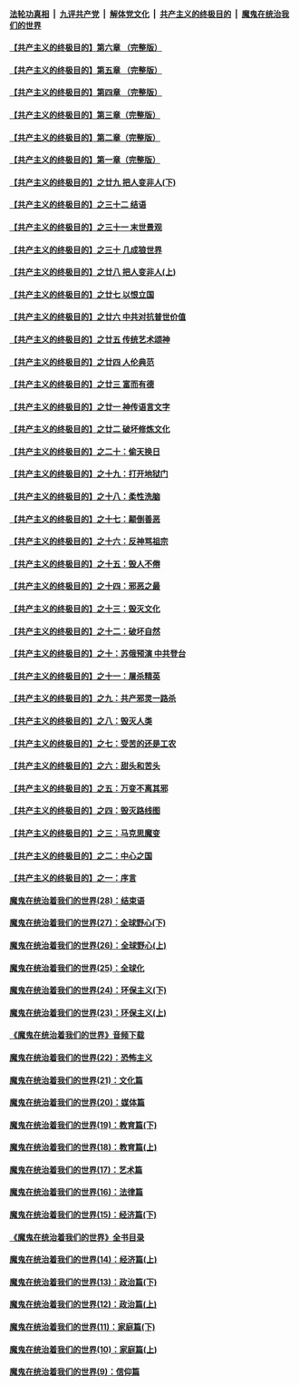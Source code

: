 

####  [法轮功真相](../../../../basic/blob/master/README.md?t=04171101) &nbsp;|&nbsp; [九评共产党](../../../../9ping.md/blob/master/README.md?t=04171101) &nbsp;|&nbsp; [解体党文化](../../../../jtdwh.md/blob/master/README.md?t=04171101)  &nbsp;|&nbsp; [共产主义的终极目的](../../../../gczydzjmd.md/blob/master/README.md?t=04171101) &nbsp;|&nbsp; [魔鬼在统治我们的世界](../../../../mgztzwmdsj.md/blob/master/README.md?t=04171101) 

#### [【共产主义的终极目的】第六章 （完整版）](../pages/nsc422/n11428913.md?t=04171101) 

#### [【共产主义的终极目的】第五章 （完整版）](../pages/nsc422/n11428912.md?t=04171101) 

#### [【共产主义的终极目的】第四章 （完整版）](../pages/nsc422/n11428907.md?t=04171101) 

#### [【共产主义的终极目的】第三章（完整版）](../pages/nsc422/n11428848.md?t=04171101) 

#### [【共产主义的终极目的】第二章（完整版）](../pages/nsc422/n11428831.md?t=04171101) 

#### [【共产主义的终极目的】第一章（完整版）](../pages/nsc422/n11417651.md?t=04171101) 

#### [【共产主义的终极目的】之廿九 把人变非人(下)](../pages/nsc422/n11344140.md?t=04171101) 

#### [【共产主义的终极目的】之三十二 结语](../pages/nsc422/n11360535.md?t=04171101) 

#### [【共产主义的终极目的】之三十一 末世景观](../pages/nsc422/n11351129.md?t=04171101) 

#### [【共产主义的终极目的】之三十 几成狼世界](../pages/nsc422/n11348280.md?t=04171101) 

#### [【共产主义的终极目的】之廿八 把人变非人(上)](../pages/nsc422/n11340492.md?t=04171101) 

#### [【共产主义的终极目的】之廿七 以恨立国](../pages/nsc422/n11336944.md?t=04171101) 

#### [【共产主义的终极目的】之廿六 中共对抗普世价值](../pages/nsc422/n11324785.md?t=04171101) 

#### [【共产主义的终极目的】之廿五 传统艺术颂神](../pages/nsc422/n11296396.md?t=04171101) 

#### [【共产主义的终极目的】之廿四 人伦典范](../pages/nsc422/n11296397.md?t=04171101) 

#### [【共产主义的终极目的】之廿三 富而有德](../pages/nsc422/n11283598.md?t=04171101) 

#### [【共产主义的终极目的】之廿一 神传语言文字](../pages/nsc422/n11263265.md?t=04171101) 

#### [【共产主义的终极目的】之廿二 破坏修炼文化](../pages/nsc422/n11245728.md?t=04171101) 

#### [【共产主义的终极目的】之二十：偷天换日](../pages/nsc422/n11238846.md?t=04171101) 

#### [【共产主义的终极目的】之十九：打开地狱门](../pages/nsc422/n11206376.md?t=04171101) 

#### [【共产主义的终极目的】之十八：柔性洗脑](../pages/nsc422/n11199994.md?t=04171101) 

#### [【共产主义的终极目的】之十七：颠倒善恶](../pages/nsc422/n11179782.md?t=04171101) 

#### [【共产主义的终极目的】之十六：反神骂祖宗](../pages/nsc422/n11166798.md?t=04171101) 

#### [【共产主义的终极目的】之十五：毁人不倦](../pages/nsc422/n11166792.md?t=04171101) 

#### [【共产主义的终极目的】之十四：邪恶之最](../pages/nsc422/n11150249.md?t=04171101) 

#### [【共产主义的终极目的】之十三：毁灭文化](../pages/nsc422/n11135227.md?t=04171101) 

#### [【共产主义的终极目的】之十二：破坏自然](../pages/nsc422/n11135214.md?t=04171101) 

#### [【共产主义的终极目的】之十：苏俄预演 中共登台](../pages/nsc422/n11118424.md?t=04171101) 

#### [【共产主义的终极目的】之十一：屠杀精英](../pages/nsc422/n11118442.md?t=04171101) 

#### [【共产主义的终极目的】之九：共产邪灵一路杀](../pages/nsc422/n11114139.md?t=04171101) 

#### [【共产主义的终极目的】之八：毁灭人类](../pages/nsc422/n11108503.md?t=04171101) 

#### [【共产主义的终极目的】之七：受苦的还是工农](../pages/nsc422/n11101809.md?t=04171101) 

#### [【共产主义的终极目的】之六：甜头和苦头](../pages/nsc422/n11096971.md?t=04171101) 

#### [【共产主义的终极目的】之五：万变不离其邪](../pages/nsc422/n11091285.md?t=04171101) 

#### [【共产主义的终极目的】之四：毁灭路线图](../pages/nsc422/n11086284.md?t=04171101) 

#### [【共产主义的终极目的】之三：马克思魔变](../pages/nsc422/n11061941.md?t=04171101) 

#### [【共产主义的终极目的】之二：中心之国](../pages/nsc422/n11047728.md?t=04171101) 

#### [【共产主义的终极目的】之一：序言](../pages/nsc422/n11086077.md?t=04171101) 

#### [魔鬼在统治着我们的世界(28)：结束语](../pages/nsc422/n10936246.md?t=04171101) 

#### [魔鬼在统治着我们的世界(27)：全球野心(下)](../pages/nsc422/n10928319.md?t=04171101) 

#### [魔鬼在统治着我们的世界(26)：全球野心(上)](../pages/nsc422/n10900318.md?t=04171101) 

#### [魔鬼在统治着我们的世界(25)：全球化](../pages/nsc422/n10788205.md?t=04171101) 

#### [魔鬼在统治着我们的世界(24)：环保主义(下)](../pages/nsc422/n10695307.md?t=04171101) 

#### [魔鬼在统治着我们的世界(23)：环保主义(上)](../pages/nsc422/n10688613.md?t=04171101) 

#### [《魔鬼在统治着我们的世界》音频下载](../pages/nsc422/n10635553.md?t=04171101) 

#### [魔鬼在统治着我们的世界(22)：恐怖主义](../pages/nsc422/n10614727.md?t=04171101) 

#### [魔鬼在统治着我们的世界(21)：文化篇](../pages/nsc422/n10597706.md?t=04171101) 

#### [魔鬼在统治着我们的世界(20)：媒体篇](../pages/nsc422/n10586579.md?t=04171101) 

#### [魔鬼在统治着我们的世界(19)：教育篇(下)](../pages/nsc422/n10564808.md?t=04171101) 

#### [魔鬼在统治着我们的世界(18)：教育篇(上)](../pages/nsc422/n10526970.md?t=04171101) 

#### [魔鬼在统治着我们的世界(17)：艺术篇](../pages/nsc422/n10499093.md?t=04171101) 

#### [魔鬼在统治着我们的世界(16)：法律篇](../pages/nsc422/n10485969.md?t=04171101) 

#### [魔鬼在统治着我们的世界(15)：经济篇(下)](../pages/nsc422/n10469975.md?t=04171101) 

#### [《魔鬼在统治着我们的世界》全书目录](../pages/nsc422/n10464261.md?t=04171101) 

#### [魔鬼在统治着我们的世界(14)：经济篇(上)](../pages/nsc422/n10457370.md?t=04171101) 

#### [魔鬼在统治着我们的世界(13)：政治篇(下)](../pages/nsc422/n10448270.md?t=04171101) 

#### [魔鬼在统治着我们的世界(12)：政治篇(上)](../pages/nsc422/n10444576.md?t=04171101) 

#### [魔鬼在统治着我们的世界(11)：家庭篇(下)](../pages/nsc422/n10440961.md?t=04171101) 

#### [魔鬼在统治着我们的世界(10)：家庭篇(上)](../pages/nsc422/n10435448.md?t=04171101) 

#### [魔鬼在统治着我们的世界(9)：信仰篇](../pages/nsc422/n10432159.md?t=04171101) 

